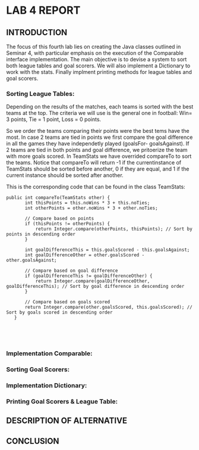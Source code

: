 # LAB 4 REPORT
## INTRODUCTION

 The focus of this fourth lab lies on creating the Java classes outlined in Seminar 4, with particular emphasis on the execution of the Comparable interface implementation. The main objective is to devise a system 
 to sort both league tables and goal scorers. We will also implement a Dictionary to work with the stats. Finally implment printing methods for league tables and goal scorers.

 ### Sorting League Tables:
 Depending on the results of the matches, each teams is sorted with the best teams at the top. The criteria we will use is the general one in football: Win= 3 points, Tie = 1 point, Loss = 0 points.
 
 So we order the teams comparing their points were the best tems have the most. 
 In case 2 teams are tied in points we first compare the goal difference in all the games they have independetly played (goalsFor- goalsAgainst).
 If 2 teams are tied in both points and goal difference, we pritoerize the team with more goals scored.
 In TeamStats we have overrided compareTo to sort the teams. Notice that compareTo will return -1 if the currentinstance of TeamStats should be sorted before another, 0 if they are equal, and 1 if the current instance should be sorted after another.
 
 This is the corresponding code that can be found in the class TeamStats:
 ```
public int compareTo(TeamStats other) {
        int thisPoints = this.noWins * 3 + this.noTies;
        int otherPoints = other.noWins * 3 + other.noTies;

        // Compare based on points
        if (thisPoints != otherPoints) {
            return Integer.compare(otherPoints, thisPoints); // Sort by points in descending order
        }

        int goalDifferenceThis = this.goalsScored - this.goalsAgainst;
        int goalDifferenceOther = other.goalsScored - other.goalsAgainst;

        // Compare based on goal difference
        if (goalDifferenceThis != goalDifferenceOther) {
            return Integer.compare(goalDifferenceOther, goalDifferenceThis); // Sort by goal difference in descending order
        }

        // Compare based on goals scored
        return Integer.compare(other.goalsScored, this.goalsScored); // Sort by goals scored in descending order
    }





```

 ### Implementation Comparable:
 
 ### Sorting  Goal Scorers:

 ### Implementation Dictionary:

 ### Printing Goal Scorers & League Table:
 

## DESCRIPTION OF ALTERNATIVE  




## CONCLUSION
